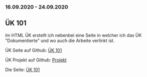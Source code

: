 ### 16.09.2020 - 24.09.2020

## ÜK 101

Im HTML ÜK erstellt ich nebenbei eine Seite in welcher ich das ÜK "Dokumentierte" und wo auch die Arbeite verlinkt ist.

ÜK Seite auf Github: [ÜK 101](https://github.com/RoeHH/-K101)

ÜK Projekt auf Github: [Projekt](https://github.com/RoeHH/UK101Projekt)

Die Seite: [ÜK 101](https://optimistic-jones-b147b6.netlify.app/start.html)